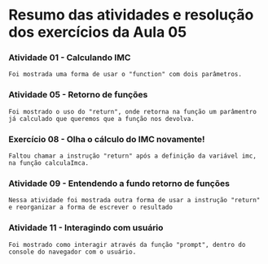 # Resumo das atividades e resolução dos exercícios da Aula 05 #

### Atividade 01 - Calculando IMC ###
    Foi mostrada uma forma de usar o "function" com dois parâmetros.

### Atividade 05 - Retorno de funções ###
    Foi mostrado o uso do "return", onde retorna na função um parâmentro já calculado que queremos que a função nos devolva.

### Exercício 08 - Olha o cálculo do IMC novamente! ###
    Faltou chamar a instrução "return" após a definição da variável imc, na função calculaImca.

### Atividade 09 - Entendendo a fundo retorno de funções ###
    Nessa atividade foi mostrada outra forma de usar a instrução "return" e reorganizar a forma de escrever o resultado

### Atividade 11 - Interagindo com usuário ###
    Foi mostrado como interagir através da função "prompt", dentro do console do navegador com o usuário.